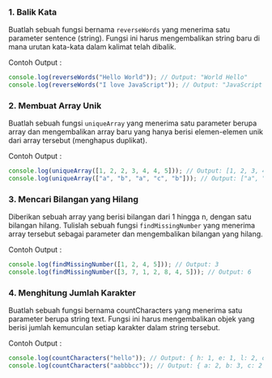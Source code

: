 ### 1. Balik Kata

Buatlah sebuah fungsi bernama `reverseWords` yang menerima satu parameter sentence (string). Fungsi ini harus mengembalikan string baru di mana urutan kata-kata dalam kalimat telah dibalik.

Contoh Output :

```js
console.log(reverseWords("Hello World")); // Output: "World Hello"
console.log(reverseWords("I love JavaScript")); // Output: "JavaScript love I"
```

### 2. Membuat Array Unik

Buatlah sebuah fungsi `uniqueArray` yang menerima satu parameter berupa array dan mengembalikan array baru yang hanya berisi elemen-elemen unik dari array tersebut (menghapus duplikat).

Contoh Output :

```js
console.log(uniqueArray([1, 2, 2, 3, 4, 4, 5])); // Output: [1, 2, 3, 4, 5]
console.log(uniqueArray(["a", "b", "a", "c", "b"])); // Output: ["a", "b", "c"]
```

### 3. Mencari Bilangan yang Hilang

Diberikan sebuah array yang berisi bilangan dari 1 hingga n, dengan satu bilangan hilang. Tulislah sebuah fungsi `findMissingNumber` yang menerima array tersebut sebagai parameter dan mengembalikan bilangan yang hilang.

Contoh Output :

```js
console.log(findMissingNumber([1, 2, 4, 5])); // Output: 3
console.log(findMissingNumber([3, 7, 1, 2, 8, 4, 5])); // Output: 6
```

### 4. Menghitung Jumlah Karakter

Buatlah sebuah fungsi bernama countCharacters yang menerima satu parameter berupa string text. Fungsi ini harus mengembalikan objek yang berisi jumlah kemunculan setiap karakter dalam string tersebut.

Contoh Output :

```js
console.log(countCharacters("hello")); // Output: { h: 1, e: 1, l: 2, o: 1 }
console.log(countCharacters("aabbbcc")); // Output: { a: 2, b: 3, c: 2 }
```
